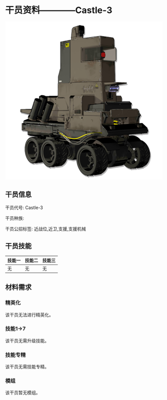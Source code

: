# 干员资料————Castle-3

![Castle-3](./oprImages/Castle-3.png)

## 干员信息

干员代号: Castle-3

干员种族: 

干员公招标签: 近战位,近卫,支援,支援机械

## 干员技能

| 技能一       | 技能二   | 技能三 |
| ------------ | -------- | ------ |
| 无 | 无 | 无 |

## 材料需求

### 精英化

该干员无法进行精英化。

### 技能1→7

该干员无需升级技能。

### 技能专精

该干员无需技能专精。

### 模组

该干员暂无模组。
